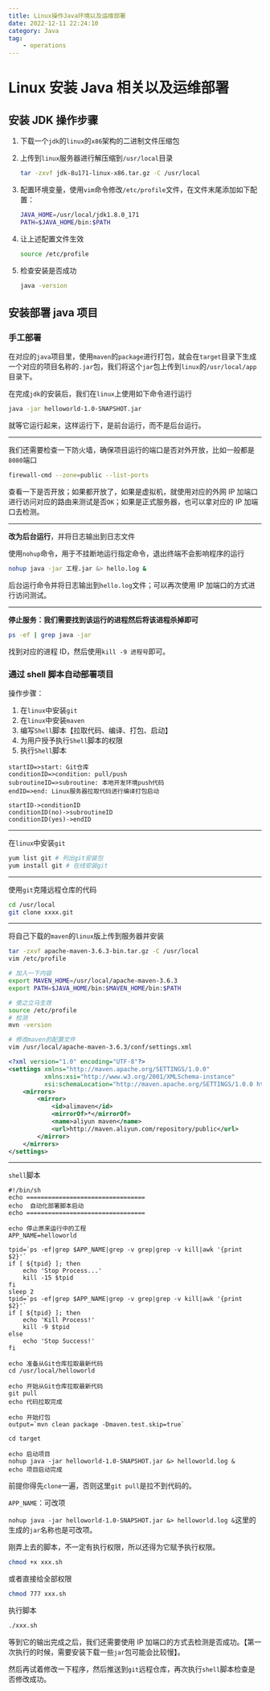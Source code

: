 ```yaml
---
title: Linux操作Java环境以及运维部署
date: 2022-12-11 22:24:10
category: Java
tag:
    - operations
---
```


# Linux 安装 Java 相关以及运维部署

## 安装 JDK 操作步骤

1.  下载一个`jdk`的`linux`的`x86`架构的二进制文件压缩包

2.  上传到`linux`服务器进行解压缩到`/usr/local`目录

    ```bash
    tar -zxvf jdk-8u171-linux-x86.tar.gz -C /usr/local
    ```

3.  配置环境变量，使用`vim`命令修改`/etc/profile`文件，在文件末尾添加如下配置：

    ```bash
    JAVA_HOME=/usr/local/jdk1.8.0_171
    PATH=$JAVA_HOME/bin:$PATH
    ```

4.  让上述配置文件生效

    ```bash
    source /etc/profile
    ```

5.  检查安装是否成功

    ```bash
    java -version
    ```

## 安装部署 java 项目

### 手工部署

在对应的`java`项目里，使用`maven`的`package`进行打包，就会在`target`目录下生成一个对应的项目名称的`.jar`包，我们将这个`jar`包上传到`linux`的`/usr/local/app`目录下。

在完成`jdk`的安装后，我们在`linux`上使用如下命令进行运行

```bash
java -jar helloworld-1.0-SNAPSHOT.jar
```

就等它运行起来，这样运行下，是前台运行，而不是后台运行。

---

我们还需要检查一下防火墙，确保项目运行的端口是否对外开放，比如一般都是`8080`端口

```bash
firewall-cmd --zone=public --list-ports
```

查看一下是否开放；如果都开放了，如果是虚拟机，就使用对应的外网 IP 加端口进行访问对应的路由来测试是否`OK`；如果是正式服务器，也可以拿对应的 IP 加端口去检测。

---

**改为后台运行**，并将日志输出到日志文件

使用`nohup`命令，用于不挂断地运行指定命令，退出终端不会影响程序的运行

```bash
nohup java -jar 工程.jar &> hello.log &
```

后台运行命令并将日志输出到`hello.log`文件；可以再次使用 IP 加端口的方式进行访问测试。

---

**停止服务：我们需要找到该运行的进程然后将该进程杀掉即可**

```bash
ps -ef | grep java -jar
```

找到对应的进程 ID，然后使用`kill -9 进程号`即可。

### 通过 shell 脚本自动部署项目

操作步骤：

1.  在`linux`中安装`git`
2.  在`linux`中安装`maven`
3.  编写`Shell`脚本【拉取代码、编译、打包、启动】
4.  为用户授予执行`Shell`脚本的权限
5.  执行`Shell`脚本

```flow
startID=>start: Git仓库
conditionID=>condition: pull/push
subroutineID=>subroutine: 本地开发环境push代码
endID=>end: Linux服务器拉取代码进行编译打包启动

startID->conditionID
conditionID(no)->subroutineID
conditionID(yes)->endID
```

---

在`linux`中安装`git`

```bash
yum list git # 列出git安装包
yum install git # 在线安装git
```

---

使用`git`克隆远程仓库的代码

```bash
cd /usr/local
git clone xxxx.git
```

---

将自己下载的`maven`的`linux`版上传到服务器并安装

```bash
tar -zxvf apache-maven-3.6.3-bin.tar.gz -C /usr/local
vim /etc/profile

# 加入一下内容
export MAVEN_HOME=/usr/local/apache-maven-3.6.3
export PATH=$JAVA_HOME/bin:$MAVEN_HOME/bin:$PATH

# 使之立马生效
source /etc/profile
# 检测
mvn -version

# 修改maven的配置文件
vim /usr/local/apache-maven-3.6.3/conf/settings.xml
```

```xml
<?xml version="1.0" encoding="UTF-8"?>
<settings xmlns="http://maven.apache.org/SETTINGS/1.0.0"
          xmlns:xsi="http://www.w3.org/2001/XMLSchema-instance"
          xsi:schemaLocation="http://maven.apache.org/SETTINGS/1.0.0 http://maven.apache.org/xsd/settings-1.0.0.xsd">
    <mirrors>
        <mirror>
            <id>alimaven</id>
            <mirrorOf>*</mirrorOf>
            <name>aliyun maven</name>
            <url>http://maven.aliyun.com/repository/public</url>
        </mirror>
    </mirrors>
</settings>

```

---

`shell`脚本

```shell
#!/bin/sh
echo =================================
echo  自动化部署脚本启动
echo =================================

echo 停止原来运行中的工程
APP_NAME=helloworld

tpid=`ps -ef|grep $APP_NAME|grep -v grep|grep -v kill|awk '{print $2}'`
if [ ${tpid} ]; then
    echo 'Stop Process...'
    kill -15 $tpid
fi
sleep 2
tpid=`ps -ef|grep $APP_NAME|grep -v grep|grep -v kill|awk '{print $2}'`
if [ ${tpid} ]; then
    echo 'Kill Process!'
    kill -9 $tpid
else
    echo 'Stop Success!'
fi

echo 准备从Git仓库拉取最新代码
cd /usr/local/helloworld

echo 开始从Git仓库拉取最新代码
git pull
echo 代码拉取完成

echo 开始打包
output=`mvn clean package -Dmaven.test.skip=true`

cd target

echo 启动项目
nohup java -jar helloworld-1.0-SNAPSHOT.jar &> helloworld.log &
echo 项目启动完成

```

前提你得先`clone`一遍，否则这里`git pull`是拉不到代码的。

`APP_NAME`：可改项

`nohup java -jar helloworld-1.0-SNAPSHOT.jar &> helloworld.log &`这里的生成的`jar`名称也是可改项。

刚弄上去的脚本，不一定有执行权限，所以还得为它赋予执行权限。

```bash
chmod +x xxx.sh
```

或者直接给全部权限

```bash
chmod 777 xxx.sh
```

执行脚本

```bash
./xxx.sh
```

等到它的输出完成之后，我们还需要使用 IP 加端口的方式去检测是否成功。【第一次执行的时候，需要安装下载一些`jar`包可能会比较慢】。

然后再试着修改一下程序，然后推送到`git`远程仓库，再次执行`shell`脚本检查是否修改成功。
